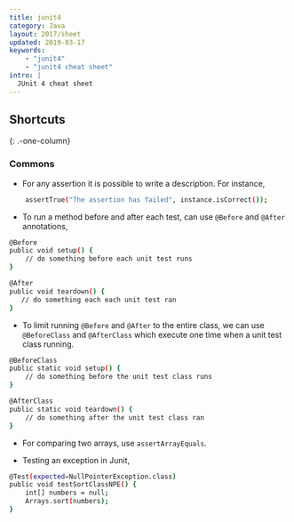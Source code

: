 ```yaml
---
title: junit4
category: Java
layout: 2017/sheet
updated: 2019-03-17
keywords:
    - "junit4"
    - "junit4 cheat sheet"
intro: |
  JUnit 4 cheat sheet
---
```


Shortcuts
---------
{: .-one-column}

### Commons

+ For any assertion it is possible to write a description. For instance,

```bash
    assertTrue("The assertion has failed", instance.isCorrect());
```

+ To run a method before and after each test, can use `@Before` and `@After` annotations,
   
```bash
@Before
public void setup() {
    // do something before each unit test runs
}

@After
public void teardown() {
   // do something each each unit test ran
}
```

+ To limit running `@Before` and `@After` to the entire class, we can use `@BeforeClass` and `@AfterClass` which execute one time when a unit test class running.
    
```bash
@BeforeClass
public static void setup() {
    // do something before the unit test class runs
}

@AfterClass
public static void teardown() {
    // do something after the unit test class ran
} 
```

+ For comparing two arrays, use `assertArrayEquals`.

+ Testing an exception in Junit,

```bash
@Test(expected=NullPointerException.class)
public void testSortClassNPE() {
    int[] numbers = null;
    Arrays.sort(numbers);
}
```

